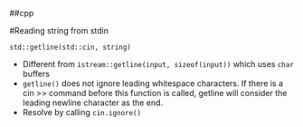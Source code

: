 ##cpp

#Reading string from stdin
```
std::getline(std::cin, string)
```
* Different from ```istream::getline(input, sizeof(input))``` which uses ```char``` buffers
* ```getline()``` does not ignore leading whitespace characters. If there is a cin >> command before this function is called, getline will consider the leading newline character as the end.
* Resolve by calling ```cin.ignore()```
